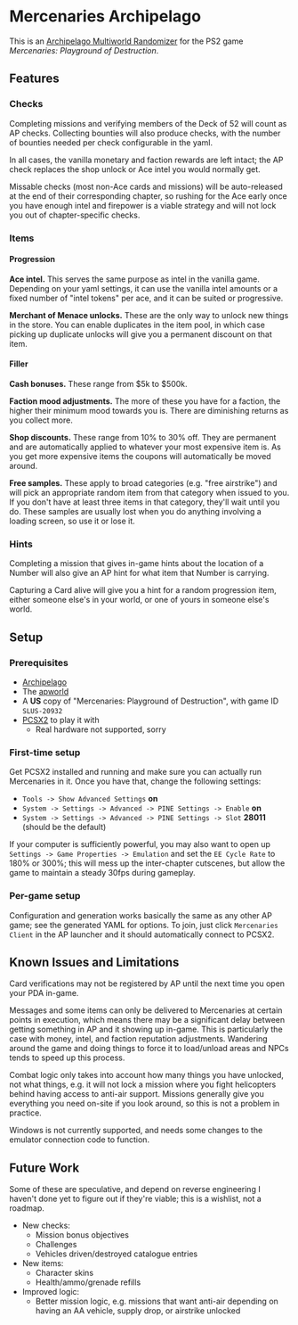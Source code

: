 # Mercenaries Archipelago

This is an [Archipelago Multiworld Randomizer](https://archipelago.gg) for the
PS2 game *Mercenaries: Playground of Destruction*.

## Features

### Checks

Completing missions and verifying members of the Deck of 52 will count as AP
checks. Collecting bounties will also produce checks, with the number of
bounties needed per check configurable in the yaml.

In all cases, the vanilla monetary and faction rewards are left intact; the AP
check replaces the shop unlock or Ace intel you would normally get.

Missable checks (most non-Ace cards and missions) will be auto-released at the
end of their corresponding chapter, so rushing for the Ace early once you have
enough intel and firepower is a viable strategy and will not lock you out of
chapter-specific checks.

### Items

#### Progression

**Ace intel.** This serves the same purpose as intel in the vanilla game.
Depending on your yaml settings, it can use the vanilla intel amounts or a fixed
number of "intel tokens" per ace, and it can be suited or progressive.

**Merchant of Menace unlocks.** These are the only way to unlock new things in the store. You can enable duplicates in the item pool, in which case picking up duplicate unlocks will give you a permanent discount on that item.

#### Filler

**Cash bonuses.** These range from $5k to $500k.

**Faction mood adjustments.** The more of these you have for a faction, the higher their minimum mood towards you is. There are diminishing returns as you collect more.

**Shop discounts.** These range from 10% to 30% off. They are permanent and are automatically applied to whatever your most expensive item is. As you get more expensive items the coupons will automatically be moved around.

**Free samples.** These apply to broad categories (e.g. "free airstrike") and will pick an appropriate random item from that category when issued to you. If you don't have at least three items in that category, they'll wait until you do. These samples are usually lost when you do anything involving a loading screen, so use it or lose it.

### Hints

Completing a mission that gives in-game hints about the location of a Number
will also give an AP hint for what item that Number is carrying.

Capturing a Card alive will give you a hint for a random progression item,
either someone else's in your world, or one of yours in someone else's world.


## Setup

### Prerequisites

- [Archipelago](https://archipelago.gg)
- The [apworld](./release/mercenaries.apworld)
- A **US** copy of "Mercenaries: Playground of Destruction", with game ID `SLUS-20932`
- [PCSX2](https://pcsx2.net/) to play it with
  - Real hardware not supported, sorry

### First-time setup

Get PCSX2 installed and running and make sure you can actually run Mercenaries
in it. Once you have that, change the following settings:
- `Tools -> Show Advanced Settings` **on**
- `System -> Settings -> Advanced -> PINE Settings -> Enable` **on**
- `System -> Settings -> Advanced -> PINE Settings -> Slot` **28011** (should be the default)

If your computer is sufficiently powerful, you may also want to open up
`Settings -> Game Properties -> Emulation` and set the `EE Cycle Rate` to 180%
or 300%; this will mess up the inter-chapter cutscenes, but allow the game to
maintain a steady 30fps during gameplay.

### Per-game setup

Configuration and generation works basically the same as any other AP game; see
the generated YAML for options. To join, just click `Mercenaries Client` in the
AP launcher and it should automatically connect to PCSX2.


## Known Issues and Limitations

Card verifications may not be registered by AP until the next time you open your
PDA in-game.

Messages and some items can only be delivered to Mercenaries at certain points
in execution, which means there may be a significant delay between getting
something in AP and it showing up in-game. This is particularly the case with
money, intel, and faction reputation adjustments. Wandering around the game and
doing things to force it to load/unload areas and NPCs tends to speed up this
process.

Combat logic only takes into account how many things you have unlocked, not what
things, e.g. it will not lock a mission where you fight helicopters behind
having access to anti-air support. Missions generally give you everything you
need on-site if you look around, so this is not a problem in practice.

Windows is not currently supported, and needs some changes to the emulator
connection code to function.

## Future Work

Some of these are speculative, and depend on reverse engineering I haven't done
yet to figure out if they're viable; this is a wishlist, not a roadmap.

- New checks:
  - Mission bonus objectives
  - Challenges
  - Vehicles driven/destroyed catalogue entries
- New items:
  - Character skins
  - Health/ammo/grenade refills
- Improved logic:
  - Better mission logic, e.g. missions that want anti-air depending on having
    an AA vehicle, supply drop, or airstrike unlocked
